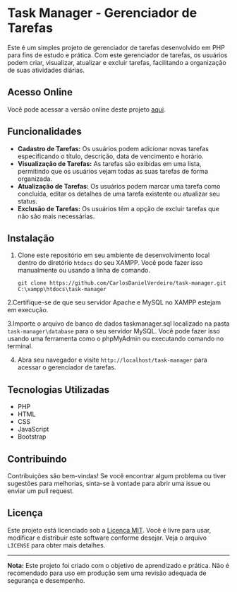# Task Manager - Gerenciador de Tarefas

Este é um simples projeto de gerenciador de tarefas desenvolvido em PHP para fins de estudo e prática. Com este gerenciador de tarefas, os usuários podem criar, visualizar, atualizar e excluir tarefas, facilitando a organização de suas atividades diárias.

## Acesso Online

Você pode acessar a versão online deste projeto [aqui](http://tasksmanager.rf.gd/?i=1).

## Funcionalidades

- **Cadastro de Tarefas:** Os usuários podem adicionar novas tarefas especificando o título, descrição, data de vencimento e horário.
- **Visualização de Tarefas:** As tarefas são exibidas em uma lista, permitindo que os usuários vejam todas as suas tarefas de forma organizada.
- **Atualização de Tarefas:** Os usuários podem marcar uma tarefa como concluída, editar os detalhes de uma tarefa existente ou atualizar seu status.
- **Exclusão de Tarefas:** Os usuários têm a opção de excluir tarefas que não são mais necessárias.

## Instalação

1. Clone este repositório em seu ambiente de desenvolvimento local dentro do diretório `htdocs` do seu XAMPP. Você pode fazer isso manualmente ou usando a linha de comando.
   ```
   git clone https://github.com/CarlosDanielVerdeiro/task-manager.git C:\xampp\htdocs\task-manager
   ```

2.Certifique-se de que seu servidor Apache e MySQL no XAMPP estejam em execução.

3.Importe o arquivo de banco de dados taskmanager.sql localizado na pasta `task-manager\database` para o seu servidor MySQL. Você pode fazer isso usando uma ferramenta como o phpMyAdmin ou executando comando no terminal.

4. Abra seu navegador e visite `http://localhost/task-manager` para acessar o gerenciador de tarefas.

## Tecnologias Utilizadas

- PHP
- HTML
- CSS
- JavaScript
- Bootstrap

## Contribuindo

Contribuições são bem-vindas! Se você encontrar algum problema ou tiver sugestões para melhorias, sinta-se à vontade para abrir uma issue ou enviar um pull request.

## Licença

Este projeto está licenciado sob a [Licença MIT](https://opensource.org/licenses/MIT). Você é livre para usar, modificar e distribuir este software conforme desejar. Veja o arquivo `LICENSE` para obter mais detalhes.

---

**Nota:** Este projeto foi criado com o objetivo de aprendizado e prática. Não é recomendado para uso em produção sem uma revisão adequada de segurança e desempenho.
